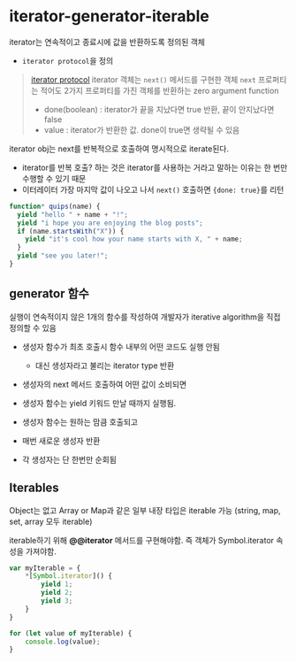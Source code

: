 # iterator-generator-iterable

iterator는 연속적이고 종료시에 값을 반환하도록 정의된 객체
- `iterator protocol`을 정의

> [iterator protocol](https://developer.mozilla.org/en-US/docs/Web/JavaScript/Reference/Iteration_protocols#The_iterator_protocol)
> iterator 객체는 `next()` 메서드를 구현한 객체
> `next` 프로퍼티는 적어도 2가지 프로퍼티를 가진 객체를 반환하는 zero argument function
> - done(boolean) : iterator가 끝을 지났다면 true 반환, 끝이 안지났다면 false
> - value : iterator가 반환한 값. done이 true면 생략될 수 있음

iterator obj는 next를 반복적으로 호출하여 명시적으로 iterate된다.
- iterator를 반복 호출? 하는 것은 iterator를 사용하는 거라고 말하는 이유는 한 번만 수행할 수 있기 때문
- 이터레이터 가장 마지막 값이 나오고 나서 `next()` 호출하면 `{done: true}`를 리턴

```js
function* quips(name) {
  yield "hello " + name + "!";
  yield "i hope you are enjoying the blog posts";
  if (name.startsWith("X")) {
    yield "it's cool how your name starts with X, " + name;
  }
  yield "see you later!";
}
```

## generator 함수

실행이 연속적이지 않은 1개의 함수를 작성하여 개발자가 iterative algorithm을 직접 정의할 수 있음
- 생성자 함수가 최초 호출시 함수 내부의 어떤 코드도 실행 안됨
  - 대신 생성자라고 불리는 iterator type 반환
- 생성자의 next 메서드 호출하여 어떤 값이 소비되면
- 생성자 함수는 yield 키워드 만날 때까지 실행됨.

- 생성자 함수는 원하는 맘큼 호출되고
- 매번 새로운 생성자 반환
- 각 생성자는 단 한번만 순회됨

## Iterables

Object는 없고 Array or Map과 같은 일부 내장 타입은 iterable 가능
(string, map, set, array 모두 iterable)


iterable하기 위해 __@@iterator__ 메서드를 구현해야함. 즉 객체가 Symbol.iterator 속성을 가져야함.

```js
var myIterable = {
    *[Symbol.iterator]() {
        yield 1;
        yield 2;
        yield 3;
    }
}

for (let value of myIterable) {
    console.log(value);
}
```